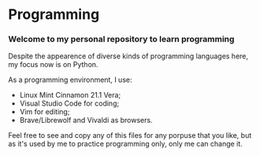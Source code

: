 # Programming

### Welcome to my personal repository to learn programming

Despite the appearence of diverse kinds of programming languages here, my focus now is on Python.

As a programming environment, I use:

- Linux Mint Cinnamon 21.1 Vera;
- Visual Studio Code for coding;
- Vim for editing;
- Brave/Librewolf and Vivaldi as browsers.

Feel free to see and copy any of this files for any porpuse that you like, but as it's used by me to practice programming only, only me can change it.
